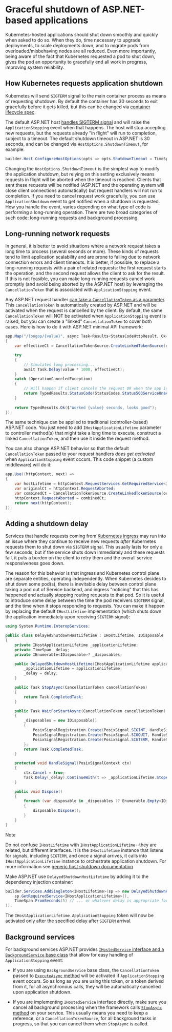 # Graceful shutdown of ASP.NET-based applications

Kubernetes-hosted applications should shut down smoothly and quickly when asked to do so. When they do, time necessary to upgrade deployments, to scale deployments down, and to migrate pods from overloaded/misbehaving nodes are all reduced. Even more importantly, being aware of the fact that Kubernetes requested a pod to shut down, gives the pod an opportunity to gracefully end all work in progress, improving system reliability.

## How Kubernetes requests application shutdown

Kubernetes will send `SIGTERM` signal to the main container process as means of requesting shutdown. By default the container has 30 seconds to exit gracefully before it gets killed, but this can be changed via [container lifecycle spec](https://kubernetes.io/docs/reference/kubernetes-api/workload-resources/pod-v1/#lifecycle).

The default ASP.NET host [handles SIGTERM signal](https://learn.microsoft.com/aspnet/core/fundamentals/host/generic-host#ihostlifetime) and will raise the `ApplicationStopping` event when that happens. The host will stop accepting new requests, but the requests already "in flight" will run to completion, subject to a timeout. The default shutdown timeout in ASP.NET is 30 seconds, and can be changed via `HostOptions.ShutdownTimeout`, for example:

```csharp
builder.Host.ConfigureHostOptions(opts => opts.ShutdownTimeout = TimeSpan.FromSeconds(20));
```

Changing the `HostOptions.ShutdownTimeout` is the simplest way to modify the application shutdown, but relying on this setting exclusively means requests in flight will be aborted when the timeout is reached. Clients that sent these requests will be notified (ASP.NET and the operating system will close client connections automatically) but request handlers will not run to completion. If you need to cancel request work gracefully, you can use `ApplicationShutdown` event to get notified when a shutdown is requested. How you handle the event, varies depending on what type of code is performing a long-running operation. There are two broad categories of such code: long-running requests and background processing.

## Long-running network requests

In general, it is better to avoid situations where a network request takes a long time to process (several seconds or more). These kinds of requests tend to limit application scalability and are prone to failing due to network connection errors and client timeouts. It is better, if possible, to replace a long-running requests with a pair of related requests: the first request starts the operation, and the second request allows the client to ask for the result. If this is not feasible, you can make long-running requests cancel work promptly (and avoid being aborted by the ASP.NET host) by leveraging the `CancellationToken` that is associated with `ApplicationStopping` event.

Any ASP.NET request handler [can take a `CancellationToken` as a parameter](https://learn.microsoft.com/aspnet/core/fundamentals/minimal-apis/parameter-binding?view=aspnetcore-7.0#special-types). This `CancellationToken` is automatically created by ASP.NET and will be activated when the request is cancelled by the client. By default, the same `CancellationToken` will NOT be activated when `ApplicationStopping` event is raised, but you can create a "linked" `CancellationToken` to cover both cases. Here is how to do it with ASP.NET minimal API framework:

```csharp
app.Map("/longop/{value}", async Task<Results<StatusCodeHttpResult, Ok<String>>> (int value, CancellationToken requestCt, [FromServices] IHostApplicationLifetime hostLifetime) =>
{
    var effectiveCt = CancellationTokenSource.CreateLinkedTokenSource(requestCt, hostLifetime.ApplicationStopping).Token;

    try
    {
        // Simulates long processing...
        await Task.Delay(value * 1000, effectiveCt);
    } 
    catch (OperationCanceledException)
    {
        // Will happen if client cancels the request OR when the app is shutting down.
        return TypedResults.StatusCode(StatusCodes.Status503ServiceUnavailable);
    }
    
    return TypedResults.Ok($"Worked {value} seconds, looks good");
});
```

The same technique can be applied to traditional (controller-based) ASP.NET code. You just need to add `IHostApplicationLifetime` parameter to controller method(s) that might take a long time to execute, construct a linked `CancellationToken`, and then use it inside the request method.

You can also change ASP.NET behavior so that the default `CancellationToken` passed to your request handlers *does get activated* when `ApplicationStopping` event occurs. This code snippet (a custom middleware) will do it:

```csharp
app.Use((httpContext, next) =>
{
    var hostLifetime = httpContext.RequestServices.GetRequiredService<IHostApplicationLifetime>();
    var originalCt = httpContext.RequestAborted;
    var combinedCt = CancellationTokenSource.CreateLinkedTokenSource(originalCt, hostLifetime.ApplicationStopping).Token;
    httpContext.RequestAborted = combinedCt;
    return next(httpContext);
});
```

## Adding a shutdown delay

Services that handle requests coming from [Kubernetes ingress](https://kubernetes.io/docs/concepts/services-networking/ingress/) may run into an issue where they continue to receive new requests *after* Kubernetes requests them to shut down via `SIGTERM` signal. This usually lasts for only a few seconds, but if the service shuts down immediately and these requests fail, it puts a burden on the client to retry them and the overall service responsiveness goes down.

The reason for this behavior is that ingress and Kubernetes control plane are separate entities, operating independently. When Kubernetes decides to shut down some pod(s), there is inevitable delay between control plane taking a pod out of Service backend, and ingress "noticing" that this has happened and actually stopping routing requests to that pod. So it is useful to introduce some delay between the time the pod receivers `SIGTERM` signal, and the time when it stops responding to requests. You can make it happen by replacing the default `IHostLifetime` implementation (which shuts down the application immediately upon receiving `SIGTERM` signal):

```csharp
using System.Runtime.InteropServices;

public class DelayedShutdownHostLifetime : IHostLifetime, IDisposable
{
    private IHostApplicationLifetime _applicationLifetime;
    private TimeSpan _delay;
    private IEnumerable<IDisposable>? _disposables;

    public DelayedShutdownHostLifetime(IHostApplicationLifetime applicationLifetime, TimeSpan delay) { 
        _applicationLifetime = applicationLifetime;
        _delay = delay;
    }

    public Task StopAsync(CancellationToken cancellationToken)
    {
        return Task.CompletedTask;
    }

    public Task WaitForStartAsync(CancellationToken cancellationToken)
    {
        _disposables = new IDisposable[]
        {
            PosixSignalRegistration.Create(PosixSignal.SIGINT, HandleSignal),
            PosixSignalRegistration.Create(PosixSignal.SIGQUIT, HandleSignal),
            PosixSignalRegistration.Create(PosixSignal.SIGTERM, HandleSignal)
        };
        return Task.CompletedTask;
    }

    protected void HandleSignal(PosixSignalContext ctx)
    {
        ctx.Cancel = true;
        Task.Delay(_delay).ContinueWith(t => _applicationLifetime.StopApplication());
    }

    public void Dispose()
    {
        foreach (var disposable in _disposables ?? Enumerable.Empty<IDisposable>()) 
        {
            disposable.Dispose(); 
        }
    }
}
```

> [!NOTE]
> Do not confuse `IHostLifetime` with `IHostApplicationLifetime`--they are related, but different interfaces. It is the `IHostLifetime` instance that listens for signals, including `SIGTERM`, and once a signal arrives, it calls into `IHostApplicationLifetime` instance to orchestrate application shutdown. For more information see [generic host shutdown documentation](https://learn.microsoft.com/dotnet/core/extensions/generic-host#host-shutdown)

Make ASP.NET use `DelayedShutdownHostLifetime` by adding it to the dependency injection container:

```csharp
builder.Services.AddSingleton<IHostLifetime>(sp => new DelayedShutdownHostLifetime(
    sp.GetRequiredService<IHostApplicationLifetime>(), 
    TimeSpan.FromSeconds(5) // ... or whatever delay is appropriate for your service.
));
```

The `IHostApplicationLifetime.ApplicationStopping` token will now be activated only after the specified delay after `SIGTERM` arrival.

## Background services

For background services ASP.NET provides [`IHostedService` interface and a `BackgroundService` base class](https://learn.microsoft.com/aspnet/core/fundamentals/host/hosted-services) that allow for easy handling of `ApplicationStopping` event:

- If you are using `BackgroundService` base class, the `CancellationToken` passed to [`ExecuteAsync` method](https://learn.microsoft.com/aspnet/core/fundamentals/host/hosted-services?#backgroundservice-base-class) will be activated if `ApplicationStopping` event occurs. So as long as you are using this token, or a token derived from it, for all asynchronous calls, they will be automatically cancelled upon application shutdown.

- If you are implementing `IHostedService` interface directly, make sure you cancel all background processing when the framework calls [`StopAsync` method](https://learn.microsoft.com/aspnet/core/fundamentals/host/hosted-services?#stopasync) on your service. This usually means you need to keep a reference, or a `CancellationTokenSource`, for all background tasks in progress, so that you can cancel them when `StopAsync` is called.
